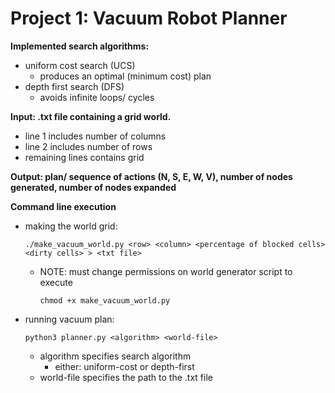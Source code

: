 # Project 1: Vacuum Robot Planner

**Implemented search algorithms:**
- uniform cost search (UCS)
  - produces an optimal (minimum cost) plan 
- depth first search (DFS)
  - avoids infinite loops/ cycles

**Input: .txt file containing a grid world.**
- line 1 includes number of columns
- line 2 includes number of rows
- remaining lines contains grid

**Output: plan/ sequence of actions (N, S, E, W, V), number of nodes generated, number of nodes expanded**

**Command line execution**
- making the world grid:
  
  `./make_vacuum_world.py <row> <column> <percentage of blocked cells> <dirty cells> > <txt file>`

  * NOTE: must change permissions on world generator script to execute

    `chmod +x make_vacuum_world.py`
  
- running vacuum plan:
  
  `python3 planner.py <algorithm> <world-file>`
  
  - algorithm specifies search algorithm
    - either: uniform-cost or depth-first
  - world-file specifies the path to the .txt file

